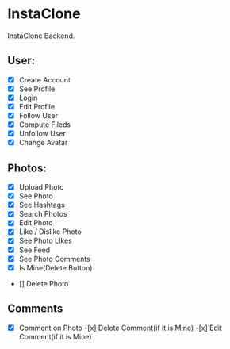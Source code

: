 # InstaClone

InstaClone Backend.

## User:

- [x] Create Account
- [x] See Profile
- [x] Login
- [x] Edit Profile
- [x] Follow User
- [x] Compute Fileds
- [x] Unfollow User
- [x] Change Avatar

## Photos:

- [x] Upload Photo
- [x] See Photo
- [x] See Hashtags
- [x] Search Photos
- [x] Edit Photo
- [x] Like / Dislike Photo
- [x] See Photo LIkes
- [x] See Feed
- [x] See Photo Comments
- [x] Is Mine(Delete Button)
- [] Delete Photo

## Comments

-[x] Comment on Photo -[x] Delete Comment(if it is Mine) -[x] Edit Comment(if it is Mine)
